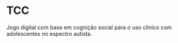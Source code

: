 # TCC
Jogo digital com base em cognição social para o uso clínico com adolescentes no espectro autista.
